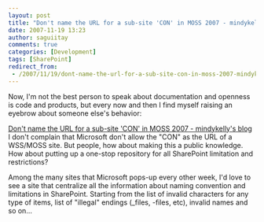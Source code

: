 ```yaml
---
layout: post
title: "Don't name the URL for a sub-site 'CON' in MOSS 2007 - mindykelly's blog"
date: 2007-11-19 13:23
author: saguiitay
comments: true
categories: [Development]
tags: [SharePoint]
redirect_from:
 - /2007/11/19/dont-name-the-url-for-a-sub-site-con-in-moss-2007-mindykellys-blog/
---
```

Now, I'm not the best person to speak about documentation and openness is code and products, 
but every now and then I find myself raising an eyebrow about someone else's behavior: 

[Don't name the URL for a sub-site 'CON' in MOSS 2007 - mindykelly's blog](http://www.sharepointblogs.com/mindykelly/archive/2007/06/20/don-t-name-the-url-for-a-sub-site-con-in-moss-2007.aspx)
I don't complain that Microsoft don't allow the "CON" as the URL of a WSS/MOSS site. But people, 
how about making this a public knowledge. How about putting up a one-stop repository for all 
SharePoint limitation and restrictions?

Among the many sites that Microsoft pops-up every other week, I'd love to see a site that 
centralize all the information about naming convention and limitations in SharePoint. 
Starting from the list of invalid characters for any type of items, list of "illegal" endings (_files, -files, etc), invalid names and so on...



